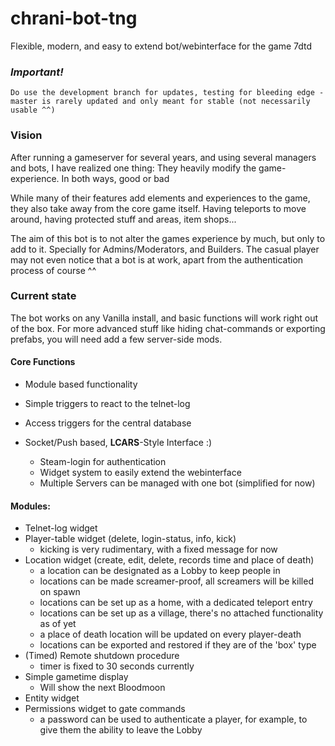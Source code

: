 # chrani-bot-tng
Flexible, modern, and easy to extend bot/webinterface for the game 7dtd

### *Important!*
`Do use the development branch for updates, testing for bleeding edge - master is rarely updated and only meant for stable (not necessarily usable ^^)`

### Vision
After running a gameserver for several years, and using several managers and bots, I have realized one thing: They
heavily modify the game-experience. In both ways, good or bad

While many of their features add elements and experiences to the game, they also take away from the core game itself.
Having teleports to move around, having protected stuff and areas, item shops...

The aim of this bot is to not alter the games experience by much, but only to add to it.
Specially for Admins/Moderators, and Builders. The casual player may not even notice that a bot is at work, apart
from the authentication process of course ^^

### Current state
The bot works on any Vanilla install, and basic functions will work right out of the box.
For more advanced stuff like hiding chat-commands or exporting prefabs, you will need add a few server-side mods.
#### Core Functions

* Module based functionality
* Simple triggers to react to the telnet-log
* Access triggers for the central database

* Socket/Push based, **LCARS**-Style Interface :)
  * Steam-login for authentication
  * Widget system to easily extend the webinterface
  * Multiple Servers can be managed with one bot (simplified for now)

#### Modules:

* Telnet-log widget
* Player-table widget (delete, login-status, info, kick)
  * kicking is very rudimentary, with a fixed message for now
* Location widget (create, edit, delete, records time and place of death)
  * a location can be designated as a Lobby to keep people in
  * locations can be made screamer-proof, all screamers will be killed on spawn
  * locations can be set up as a home, with a dedicated teleport entry
  * locations can be set up as a village, there's no attached functionality as of yet
  * a place of death location will be updated on every player-death
  * locations can be exported and restored if they are of the 'box' type
* (Timed) Remote shutdown procedure
  * timer is fixed to 30 seconds currently
* Simple gametime display
  * Will show the next Bloodmoon
* Entity widget
* Permissions widget to gate commands
  * a password can be used to authenticate a player, for example, to give them the ability to leave the Lobby 
  